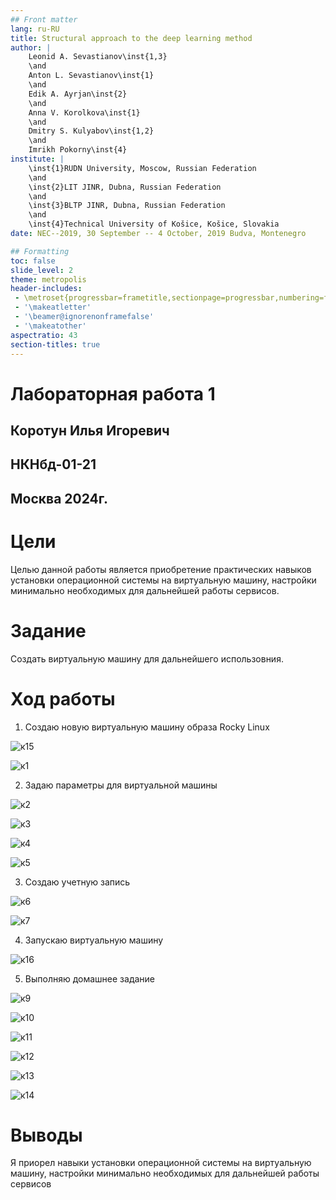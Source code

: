 ```yaml
---
## Front matter
lang: ru-RU
title: Structural approach to the deep learning method
author: |
	Leonid A. Sevastianov\inst{1,3}
	\and
	Anton L. Sevastianov\inst{1}
	\and
	Edik A. Ayrjan\inst{2}
	\and
	Anna V. Korolkova\inst{1}
	\and
	Dmitry S. Kulyabov\inst{1,2}
	\and
	Imrikh Pokorny\inst{4}
institute: |
	\inst{1}RUDN University, Moscow, Russian Federation
	\and
	\inst{2}LIT JINR, Dubna, Russian Federation
	\and
	\inst{3}BLTP JINR, Dubna, Russian Federation
	\and
	\inst{4}Technical University of Košice, Košice, Slovakia
date: NEC--2019, 30 September -- 4 October, 2019 Budva, Montenegro

## Formatting
toc: false
slide_level: 2
theme: metropolis
header-includes: 
 - \metroset{progressbar=frametitle,sectionpage=progressbar,numbering=fraction}
 - '\makeatletter'
 - '\beamer@ignorenonframefalse'
 - '\makeatother'
aspectratio: 43
section-titles: true
---
```


# Лабораторная работа 1

## Коротун Илья Игоревич

## НКНбд-01-21

## Москва 2024г.

# Цели

Целью данной работы является приобретение практических навыков установки операционной системы на виртуальную машину, настройки минимально необходимых для дальнейшей работы сервисов.

# Задание

Создать виртуальную машину для дальнейшего использовния.

# Ход работы 

1) Создаю новую виртуальную машину образа Rocky Linux

![к15](image/К15.jpg)

![к1](image/к1.jpg)

2) Задаю параметры для виртуальной машины

![к2](image/к2.jpg)

![к3](image/к3.jpg)

![к4](image/к4.jpg)

![к5](image/к5.jpg)


3) Создаю учетную запись

![к6](image/к6.jpg)

![к7](image/к7.jpg)


4) Запускаю виртуальную машину

![к16](image/к16.jpg)

5) Выполняю домашнее задание
   
![к9](image/к9.jpg)

![к10](image/к10.jpg)

![к11](image/к11.jpg)

![к12](image/к12.jpg)

![к13](image/к13.jpg)

![к14](image/к14.jpg)

   
# Выводы
Я приорел навыки установки операционной системы на виртуальную машину, настройки минимально необходимых для дальнейшей работы сервисов
